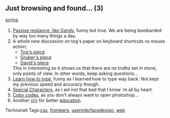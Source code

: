 <article><h2>Just browsing and found&#8230; (3)</h2><time><span class="day">6</span><span class="month">0</span><span class="year">108</span></time><ol><li><a href="http://www.goodiebag.tv/episodes/08_passive_resistance.htm">Passive resitance, like Gandy</a>, funny but true. We are being bombarded by way too many things a day.</li><li>A whole new discussion on tog's paper on keyboard shortcuts vs mouse action;	<ul><li><a href="http://www.asktog.com/TOI/toi06KeyboardVMouse1.html">Tog's piece</a></li><li><a href="http://daringfireball.net/2008/01/where_keyboard_shortcuts_win">Gruber's piece</a></li><li><a href="http://neozaz.blogspot.com/2008/01/choose-your-rsi.html">David's piece</a></li></ul>This in interesting as it shows us that there are no truths set in stone, only points of view. In other words, keep asking questions...</li><li><a href="http://keybr.com/">Learn how to type</a>, funny as I learned how to type way back. Not kept my previous speed and accuracy though.</li><li><a href="http://www.webmonkey.com/webmonkey/reference/special_characters/">Special Characters</a>, as I am not that bad that I know 'm all by heart.</li><li><a href="http://www.webmonkey.com/webmonkey/reference/color_codes/">Color codes</a>, as you don't always want to open photoshop...</li><li>Another <a href="http://www.airbagindustries.com/archives/airbag/help.php">cry</a> for better <a href="http://fronteers.nl/vereniging/commissies/onderwijs">education</a>.</li></ol><!-- Technorati Tags Start --><p>Technorati Tags:<a href="http://technorati.com/tag/css" rel="tag">css</a>, <a href="http://technorati.com/tag/fronteers" rel="tag">fronteers</a>, <a href="http://technorati.com/tag/userinterfacedesign" rel="tag">userinterfacedesign</a>, <a href="http://technorati.com/tag/web" rel="tag">web</a></p><!-- Technorati Tags End --></article>